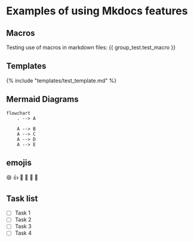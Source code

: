 # Examples of using Mkdocs features

## Macros
Testing use of macros in markdown files:
{{ group_test.test_macro }}

## Templates
{% include "templates/test_template.md" %}

## Mermaid Diagrams
```mermaid
flowchart
	. --> A
	
	A --> B
	A --> C
	A --> D
	A --> E
```
## emojis
:smile: :+1: :tada: :rocket: :metal: 🤖

## Task list
- [ ] Task 1
- [ ] Task 2
- [ ] Task 3
- [ ] Task 4
